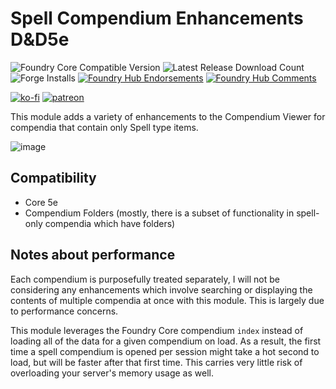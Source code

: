 # Spell Compendium Enhancements D&D5e

![Foundry Core Compatible Version](https://img.shields.io/badge/dynamic/json.svg?url=https%3A%2F%2Fraw.githubusercontent.com%2FElfFriend-DnD%2Ffoundryvtt-spell-compendium-5e%2Fmain%2Fmodule.json&label=Foundry%20Version&query=$.compatibleCoreVersion&colorB=orange)
![Latest Release Download Count](https://img.shields.io/badge/dynamic/json?label=Downloads@latest&query=assets%5B1%5D.download_count&url=https%3A%2F%2Fapi.github.com%2Frepos%2FElfFriend-DnD%2Ffoundryvtt-spell-compendium-5e%2Freleases%2Flatest)
![Forge Installs](https://img.shields.io/badge/dynamic/json?label=Forge%20Installs&query=package.installs&suffix=%25&url=https%3A%2F%2Fforge-vtt.com%2Fapi%2Fbazaar%2Fpackage%2Fspell-compendium-5e&colorB=4aa94a)
[![Foundry Hub Endorsements](https://img.shields.io/endpoint?logoColor=white&url=https%3A%2F%2Fwww.foundryvtt-hub.com%2Fwp-json%2Fhubapi%2Fv1%2Fpackage%2Fspell-compendium-5e%2Fshield%2Fendorsements)](https://www.foundryvtt-hub.com/package/spell-compendium-5e/)
[![Foundry Hub Comments](https://img.shields.io/endpoint?logoColor=white&url=https%3A%2F%2Fwww.foundryvtt-hub.com%2Fwp-json%2Fhubapi%2Fv1%2Fpackage%2Fspell-compendium-5e%2Fshield%2Fcomments)](https://www.foundryvtt-hub.com/package/spell-compendium-5e/)

[![ko-fi](https://img.shields.io/badge/-buy%20me%20a%20coke-%23FF5E5B)](https://ko-fi.com/elffriend)
[![patreon](https://img.shields.io/badge/-patreon-%23FF424D)](https://www.patreon.com/ElfFriend_DnD)

This module adds a variety of enhancements to the Compendium Viewer for compendia that contain only Spell type items.

![image](https://user-images.githubusercontent.com/7644614/156891839-0df40248-37e7-4d6a-8879-c765bd3729f2.png)


## Compatibility

- Core 5e
- Compendium Folders (mostly, there is a subset of functionality in spell-only compendia which have folders)

## Notes about performance
Each compendium is purposefully treated separately, I will not be considering any enhancements which involve searching or displaying the contents of multiple compendia at once with this module. This is largely due to performance concerns.

This module leverages the Foundry Core compendium `index` instead of loading all of the data for a given compendium on load. As a result, the first time a spell compendium is opened per session might take a hot second to load, but will be faster after that first time. This carries very little risk of overloading your server's memory usage as well.
